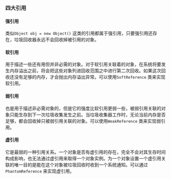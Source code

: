 ### 四大引用

#### 强引用

类似``` Object obj = new Object() ``` 这类的引用都属于强引用，只要强引用还存在，垃圾回收器永远不会回收掉被引用的对象。

#### 软引用

用于描述一些还有用但并非必需的对象。对于软引用关联着的对象，在系统将要发生内存溢出之前，将会把这些对象列进回收范围之中进行第二次回收。如果这次回收还没有足够的内存，才会抛出内存溢出异常。可以使用``` SoftReference ``` 类来实现软引用。

#### 弱引用

也是用于描述非必需对象的，但是它的强度比软引用更弱一些，被弱引用关联的对象只能生存到下一次垃圾收集发生之前。当垃圾收集器工作时，无论当前内存是否足够，都会回收掉只被弱引用关联的对象。可以使用``` WeakReference ``` 类来实现弱引用。

#### 虚引用

它是最弱的一种引用关系。一个对象是否有虚引用的存在，完全不会对其生存时间构成影响，也无法通过虚引用来取得一个对象实例。为一个对象设置一个虚引用关联的唯一目的是能在这个对象被垃圾回收时收到一个系统通知。可以通过``` PhantomReference ``` 来实现虚引用。
